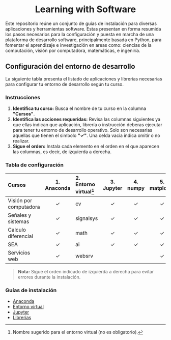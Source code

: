 <h1 align="center">Learning with Software</h1>
<!---
## Tabla de contenido
- [About](#-about)
- [Certification](#-certification)
- [How to Build](#-how-to-build)
- [Documentation](#-documentation)
- [Feedback and Contributions](#-feedback-and-contributions)
- [License](#-license)
- [Contacts](#%EF%B8%8F-contacts)
--->

Este repositorio reúne un conjunto de guías de instalación para diversas aplicaciones y herramientas software. Estas presentan en forma resumida los pasos necesarios para la configuración y puesta en marcha de una plataforma de desarrollo software, principalmente basada en Python, para fomentar el aprendizaje e investigación en areas como: ciencias de la computación, visión por computadora, matemáticas, e ingeniría.

## Configuración del entorno de desarrollo

La siguiente tabla presenta el listado de aplicaciones y librerías necesarias para configurar tu entorno de desarrollo según tu curso.

### Instrucciones

1. **Identifica tu curso:** Busca el nombre de tu curso en la columna **"Cursos"**.
2. **Identifica las acciones requeridas:** Revisa las columnas siguientes ya que ellas indican que aplicación, librería o instrucción deberas ejecutar para tener tu entorno de desarrollo operativo. Solo son necesarias aquellas que tienen el simbolo **"✓"**. Una celda vacia indica omitir o no realizar.
3. **Sigue el orden:** Instala cada elemento en el orden en el que aparecen las columnas, es decir, de izquierda a derecha.

### Tabla de configuración

| Cursos                    | 1. Anaconda | 2. Entorno virtual[^1] | 3. Jupyter | 4. numpy | 5. matplotlib | 6. scikit-learn |
| :------------------------ | :---------: | :---                   | :---:      | :---:    | :---:         | :---:           |
| Visión por computadora    | ✓           | cv                     | ✓         | ✓        | ✓             | ✓              |
| Señales y sistemas        | ✓           | signalsys              | ✓         | ✓        | ✓             |                 |
| Calculo diferencial       | ✓           | math                   | ✓         | ✓        | ✓             |                 |
| SEA                       | ✓           | ai                     | ✓         | ✓        | ✓             |  ✓              |
| Servicios web             | ✓           | websrv                 |           |           | ✓             |                 |

[^1]: Nombre sugerido para el entorno virtual (no es obligatorio).

> **Nota:** Sigue el orden indicado de izquierda a derecha para evitar errores durante la instalación.

### Guías de instalación

- [Anaconda](guides/anaconda/anaconda-install.md)
- [Entorno virtual](guides/anaconda/virtual-environments.md)
- [Jupyter](guides/anaconda/jupyter.md)
- [Librerias](guides/anaconda/libraries.md)
